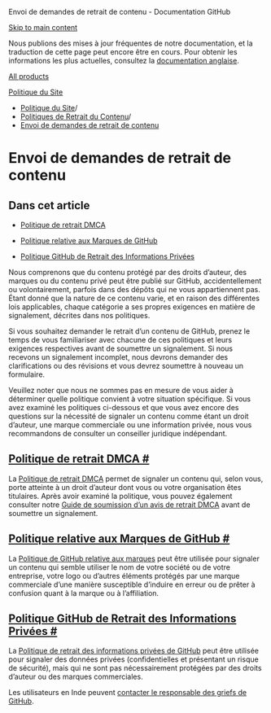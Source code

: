 Envoi de demandes de retrait de contenu - Documentation GitHub

[Skip to main content](#main-content)

Nous publions des mises à jour fréquentes de notre documentation, et la traduction de cette page peut encore être en cours. Pour obtenir les informations les plus actuelles, consultez la [documentation anglaise](/en).

[All products](/fr)

[Politique du Site](/fr/site-policy)

* [Politique du Site](/fr/site-policy)/
* [Politiques de Retrait du Contenu](/fr/site-policy/content-removal-policies)/
* [Envoi de demandes de retrait de contenu](/fr/site-policy/content-removal-policies/submitting-content-removal-requests)

Envoi de demandes de retrait de contenu
==========

Dans cet article
----------

* [Politique de retrait DMCA](#dmca-takedown-policy)

* [Politique relative aux Marques de GitHub](#github-trademark-policy)

* [Politique GitHub de Retrait des Informations Privées](#github-private-information-removal-policy)

Nous comprenons que du contenu protégé par des droits d’auteur, des marques ou du contenu privé peut être publié sur GitHub, accidentellement ou volontairement, parfois dans des dépôts qui ne vous appartiennent pas. Étant donné que la nature de ce contenu varie, et en raison des différentes lois applicables, chaque catégorie a ses propres exigences en matière de signalement, décrites dans nos politiques.

Si vous souhaitez demander le retrait d’un contenu de GitHub, prenez le temps de vous familiariser avec chacune de ces politiques et leurs exigences respectives avant de soumettre un signalement. Si nous recevons un signalement incomplet, nous devrons demander des clarifications ou des révisions et vous devrez soumettre à nouveau un formulaire.

Veuillez noter que nous ne sommes pas en mesure de vous aider à déterminer quelle politique convient à votre situation spécifique. Si vous avez examiné les politiques ci-dessous et que vous avez encore des questions sur la nécessité de signaler un contenu comme étant un droit d’auteur, une marque commerciale ou une information privée, nous vous recommandons de consulter un conseiller juridique indépendant.

[Politique de retrait DMCA #](#dmca-takedown-policy)
----------

La [Politique de retrait DMCA](/fr/site-policy/content-removal-policies/dmca-takedown-policy) permet de signaler un contenu qui, selon vous, porte atteinte à un droit d’auteur dont vous ou votre organisation êtes titulaires. Après avoir examiné la politique, vous pouvez également consulter notre [Guide de soumission d’un avis de retrait DMCA](/fr/site-policy/content-removal-policies/guide-to-submitting-a-dmca-takedown-notice) avant de soumettre un signalement.

[Politique relative aux Marques de GitHub #](#github-trademark-policy)
----------

La [Politique de GitHub relative aux marques](/fr/site-policy/content-removal-policies/github-trademark-policy) peut être utilisée pour signaler un contenu qui semble utiliser le nom de votre société ou de votre entreprise, votre logo ou d’autres éléments protégés par une marque commerciale d’une manière susceptible d’induire en erreur ou de prêter à confusion quant à la marque ou à l’affiliation.

[Politique GitHub de Retrait des Informations Privées #](#github-private-information-removal-policy)
----------

La [Politique de retrait des informations privées de GitHub](/fr/site-policy/content-removal-policies/github-private-information-removal-policy) peut être utilisée pour signaler des données privées (confidentielles et présentant un risque de sécurité), mais qui ne sont pas nécessairement protégées par des droits d’auteur ou des marques commerciales.

Les utilisateurs en Inde peuvent [contacter le responsable des griefs de GitHub](https://support.github.com/contact/india-grievance-officer).
